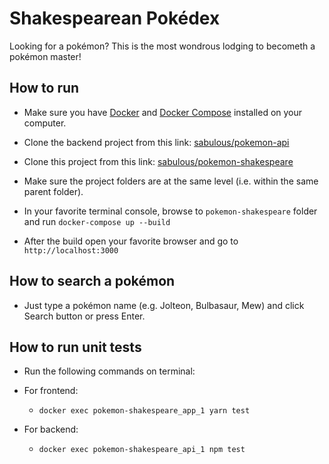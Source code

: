 # Shakespearean Pokédex

Looking for a pokémon? This is the most wondrous lodging to becometh a pokémon master!

## How to run

* Make sure you have [Docker](https://docs.docker.com/desktop/#download-and-install) and [Docker Compose](https://docs.docker.com/compose/install/#install-compose) installed on your computer.

* Clone the backend project from this link: [sabulous/pokemon-api](https://github.com/sabulous/pokemon-api)

* Clone this project from this link: [sabulous/pokemon-shakespeare](https://github.com/sabulous/pokemon-shakespeare)

* Make sure the project folders are at the same level (i.e. within the same parent folder).

* In your favorite terminal console, browse to `pokemon-shakespeare` folder and run `docker-compose up --build`

* After the build open your favorite browser and go to `http://localhost:3000`

## How to search a pokémon

* Just type a pokémon name (e.g. Jolteon, Bulbasaur, Mew) and click Search button or press Enter.

## How to run unit tests

* Run the following commands on terminal:

* For frontend:
  - `docker exec pokemon-shakespeare_app_1 yarn test`
* For backend:
  - `docker exec pokemon-shakespeare_api_1 npm test`
